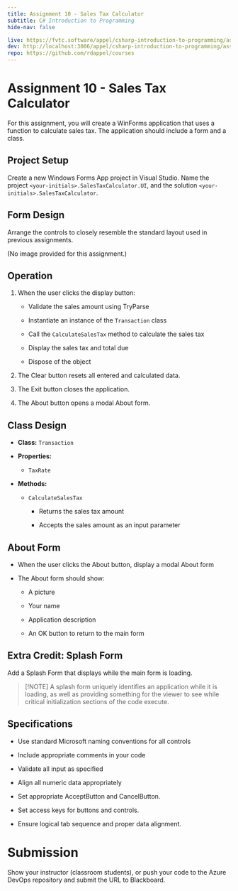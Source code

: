 ```yaml
---
title: Assignment 10 - Sales Tax Calculator
subtitle: C# Introduction to Programming
hide-nav: false

live: https://fvtc.software/appel/csharp-introduction-to-programming/assignments/sales-tax-calculator
dev: http://localhost:3006/appel/csharp-introduction-to-programming/assignments/sales-tax-calculator
repo: https://github.com/rdappel/courses
---
```


# Assignment 10 - Sales Tax Calculator

For this assignment, you will create a WinForms application that uses a function to calculate sales tax. The application should include a form and a class.

## Project Setup

Create a new Windows Forms App project in Visual Studio. Name the project `<your-initials>.SalesTaxCalculator.UI`, and the solution `<your-initials>.SalesTaxCalculator`.

## Form Design

Arrange the controls to closely resemble the standard layout used in previous assignments.

(No image provided for this assignment.)

## Operation

1. When the user clicks the display button:

    - Validate the sales amount using TryParse

    - Instantiate an instance of the `Transaction` class

    - Call the `CalculateSalesTax` method to calculate the sales tax

    - Display the sales tax and total due

    - Dispose of the object

2. The Clear button resets all entered and calculated data.

3. The Exit button closes the application.

4. The About button opens a modal About form.

## Class Design

- **Class:** `Transaction`

- **Properties:**

    - `TaxRate`

- **Methods:**

    - `CalculateSalesTax`

        - Returns the sales tax amount

        - Accepts the sales amount as an input parameter

## About Form

- When the user clicks the About button, display a modal About form

- The About form should show:

    - A picture

    - Your name

    - Application description

    - An OK button to return to the main form

## Extra Credit: Splash Form

Add a Splash Form that displays while the main form is loading.

> [!NOTE] A splash form uniquely identifies an application while it is loading, as well as providing something for the viewer to see while critical initialization sections of the code execute.

## Specifications

- Use standard Microsoft naming conventions for all controls

- Include appropriate comments in your code

- Validate all input as specified

- Align all numeric data appropriately

- Set appropriate AcceptButton and CancelButton.

- Set access keys for buttons and controls.

- Ensure logical tab sequence and proper data alignment.

# Submission

Show your instructor (classroom students), or push your code to the Azure DevOps repository and submit the URL to Blackboard.
